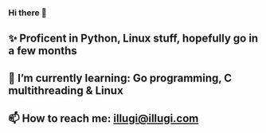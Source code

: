 ### Hi there 👋
## ✨ Proficent in Python, Linux stuff, hopefully go in a few months
## 🌱 I’m currently learning: Go programming, C multithreading & Linux
## 📫 How to reach me: illugi@illugi.com
<!--
**Illugi317/Illugi317** is a ✨ _special_ ✨ repository because its `README.md` (this file) appears on your GitHub profile.

Here are some ideas to get you started:

- 🔭 I’m currently working on ...
- 🌱 I’m currently learning ...
- 👯 I’m looking to collaborate on ...
- 🤔 I’m looking for help with ...
- 💬 Ask me about ...
- 📫 How to reach me: ...
- 😄 Pronouns: ...
- ⚡ Fun fact: ...
-->
